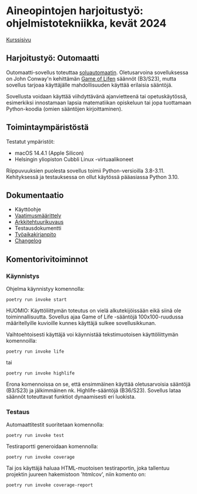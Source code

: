 # Aineopintojen harjoitustyö: ohjelmistotekniikka, kevät 2024

[Kurssisivu](https://ohjelmistotekniikka-hy.github.io/)

## Harjoitustyö: Outomaatti

Outomaatti-sovellus toteuttaa [soluautomaatin](https://fi.wikipedia.org/wiki/Soluautomaatti). Oletusarvoina sovelluksessa on John Conway'n kehittämän [Game of Lifen](https://fi.wikipedia.org/wiki/Game_of_Life) säännöt (B3/S23), mutta sovellus tarjoaa käyttäjälle mahdollisuuden käyttää erilaisia sääntöjä.

Sovellusta voidaan käyttää viihdyttävänä ajanvietteenä tai opetuskäytössä, esimerkiksi innostamaan lapsia matematiikan opiskeluun tai jopa tuottamaan Python-koodia (omien sääntöjen kirjoittaminen).

## Toimintaympäristöstä

Testatut ympäristöt:
- macOS 14.4.1 (Apple Silicon)
- Helsingin yliopiston Cubbli Linux -virtuaalikoneet

Riippuvuuksien puolesta sovellus toimii Python-versioilla 3.8-3.11. Kehityksessä ja testauksessa on ollut käytössä pääasiassa Python 3.10.

## Dokumentaatio

- Käyttöohje
- [Vaatimusmäärittely](dokumentaatio/vaatimusmaarittely.md)
- [Arkkitehtuurikuvaus](dokumentaatio/arkkitehtuuri.md)
- Testausdokumentti
- [Työaikakirjanpito](dokumentaatio/tuntikirjanpito.md)
- [Changelog](dokumentaatio/changelog.md)

## Komentorivitoiminnot

### Käynnistys

Ohjelma käynnistyy komennolla:

```
poetry run invoke start
```

HUOMIO: Käyttöliittymän toteutus on vielä alkutekijöissään eikä siinä ole toiminnallisuutta. Sovellus ajaa Game of Life -sääntöjä 100x100-ruudussa määritellyille kuvioille kunnes käyttäjä sulkee sovellusikkunan.

Vaihtoehtoisesti käyttäjä voi käynnistää tekstimuotoisen käyttöliittymän komennoilla:

```
poetry run invoke life
```

tai

```
poetry run invoke highlife
```

Erona komennoissa on se, että ensimmäinen käyttää oletusarvoisia sääntöjä (B3/S23) ja jälkimmäinen nk. Highlife-sääntöjä (B36/S23). Sovellus lataa säännöt toteuttavat funktiot dynaamisesti eri luokista.

### Testaus

Automaattitestit suoritetaan komennolla:

```
poetry run invoke test
```

Testiraportti generoidaan komennolla:

```
poetry run invoke coverage
```

Tai jos käyttäjä haluaa HTML-muotoisen testiraportin, joka tallentuu projektin juureen hakemistoon 'htmlcov', niin komento on:

```
poetry run invoke coverage-report
```
